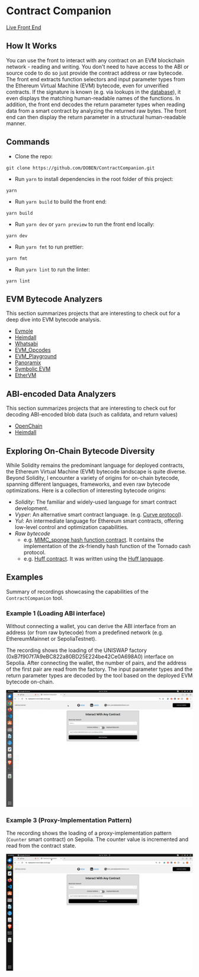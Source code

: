 # Contract Companion

[Live Front End](https://deployment-vercel-dqhc.vercel.app/)

## How It Works

You can use the front to interact with any contract on an EVM blockchain network - reading and writing. You don't need to have access to the ABI or source code to do so just provide the contract address or raw bytecode.
The front end extracts function selectors and input parameter types from the Ethereum Virtual Machine (EVM) bytecode, even for unverified contracts. If the signature is known (e.g. via lookups in the [database](https://docs.openchain.xyz/)), it even displays the matching human-readable names of the functions. In addition, the front end decodes the return parameter types when reading data from a smart contract by analyzing the returned raw bytes.
The front end can then display the return parameter in a structural human-readable manner.

## Commands

- Clone the repo:

```
git clone https://github.com/DOBEN/ContractCompanion.git
```

- Run `yarn` to install dependencies in the root folder of this project:

```
yarn
```

- Run `yarn build` to build the front end:

```
yarn build
```

- Run `yarn dev` or `yarn preview` to run the front end locally:

```
yarn dev
```

- Run `yarn fmt` to run prettier:

```
yarn fmt
```

- Run `yarn lint` to run the linter:

```
yarn lint
```

## EVM Bytecode Analyzers

This section summarizes projects that are interesting to check out for a deep dive into EVM bytecode analysis.

- [Evmole](https://github.com/cdump/evmole)
- [Heimdall](https://github.com/Jon-Becker/heimdall-rs)
- [Whatsabi](https://github.com/shazow/whatsabi)
- [EVM_Opcodes](https://www.evm.codes/)
- [EVM_Playground](https://www.evm.codes/playground?fork=shanghai)
- [Panoramix](https://github.com/palkeo/panoramix)
- [Symbolic EVM](https://github.com/acuarica/evm)
- [EtherVM](https://ethervm.io/decompile)

## ABI-encoded Data Analyzers

This section summarizes projects that are interesting to check out for decoding ABI-encoded blob data (such as calldata, and return values)

- [OpenChain](https://github.com/openchainxyz/abi-guesser)
- [Heimdall](https://github.com/Jon-Becker/heimdall-rs/tree/main/crates/decode)

## Exploring On-Chain Bytecode Diversity

While Solidity remains the predominant language for deployed contracts, the Ethereum Virtual Machine (EVM) bytecode landscape is quite diverse. Beyond Solidity, I encounter a variety of origins for on-chain bytecode, spanning different languages, frameworks, and even raw bytecode optimizations. Here is a collection of interesting bytecode origins:

- _Solidity_: The familiar and widely-used language for smart contract development.
- _Vyper_: An alternative smart contract language.
  (e.g. [Curve protocol](https://curve.readthedocs.io/ref-addresses.html)).
- _Yul_: An intermediate language for Ethereum smart contracts, offering low-level control and optimization capabilities.
- _Raw bytecode_
  - e.g. [MIMC_sponge hash function contract](https://etherscan.io/address/0x83584f83f26af4edda9cbe8c730bc87c364b28fe#code). It contains the implementation of the zk-friendly hash function of the Tornado cash protocol.
  - e.g. [Huff contract](https://sepolia.etherscan.io/address/0x2e98D76982FB23a4c669bF4eBBeA8f7aDEaB76b5). It was written using the [Huff language](https://docs.huff.sh/).

## Examples

Summary of recordings showcasing the capabilities of the `ContractCompanion` tool.

### Example 1 (Loading ABI interface)

Without connecting a wallet, you can derive the ABI interface from an address (or from raw bytecode)
from a predefined network (e.g. EthereumMainnet or SepoliaTestnet).

The recording shows the loading of the UNISWAP factory (0xB7f907f7A9eBC822a80BD25E224be42Ce0A698A0) interface on Sepolia.
After connecting the wallet, the number of pairs, and the address of the first pair are read from the factory. The input parameter types and the return parameter types are decoded by the tool based on the deployed EVM bytecode on-chain.

![Example_1](./gifs/derivingABI.gif)

### Example 3 (Proxy-Implementation Pattern)

The recording shows the loading of a proxy-implementation pattern (`Counter` smart contract) on Sepolia. The counter value is incremented and read from the contract state.

![Example_3](./gifs/proxyImplementation.gif)
